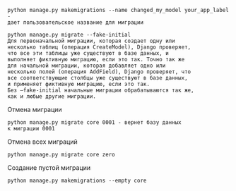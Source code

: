 ```angular2html
python manage.py makemigrations --name changed_my_model your_app_label - 
дает пользовательское название для миграции
```

```angular2html
python manage.py migrate --fake-initial
Для первоначальной миграции, которая создает одну или
несколько таблиц (операция CreateModel), Django проверяет,
что все эти таблицы уже существуют в базе данных, и 
выполняет фиктивную миграцию, если это так. Точно так же 
для начальной миграции, которая добавляет одно или 
несколько полей (операция AddField), Django проверяет, что
все соответствующие столбцы уже существуют в базе данных,
и применяет фиктивную миграцию, если это так.
Без –fake-initial начальные миграции обрабатываются так же, 
как и любые другие миграции.
```
Отмена миграции
```angular2html
python manage.py migrate core 0001 - вернет базу данных
к миграции 0001
```
Отмена всех миграций
```angular2html
python manage.py migrate core zero
```
Создание пустой миграции
```angular2html
python manage.py makemigrations --empty core
```